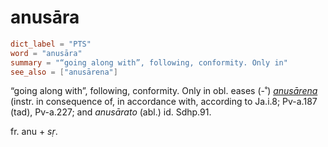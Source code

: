 # anusāra

``` toml
dict_label = "PTS"
word = "anusāra"
summary = "“going along with”, following, conformity. Only in"
see_also = ["anusārena"]
```

“going along with”, following, conformity. Only in obl. eases (\-˚) *[anusārena](anusārena.md)* (instr. in consequence of, in accordance with, according to Ja.i.8; Pv\-a.187 (tad), Pv\-a.227; and *anusārato* (abl.) id. Sdhp.91.

fr. anu \+ *sṛ*.

